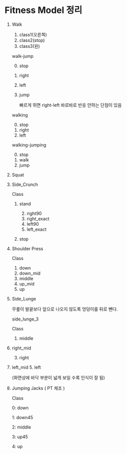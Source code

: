 # Fitness Model 정리

1. Walk

   1. class1(오른쪽) 
   2. class2(stop) 
   3. class3(왼)

   

   walk-jump

   0. stop

   1. right

   2. left

   3. jump

      빠르게 뛰면 right-left 바로바로 반응 안하는 단점이 있음

   walking

   0. stop
   1. right
   2. left

   walking-jumping

   0. stop
   1. walk
   2. jump

   

2. Squat

   

3. Side_Crunch

   Class

   1. stand
   
    	2. right90
    	3. right_exact
    	4. left90
    	5. left_exact
   
 	6. stop



4. Shoulder Press

   Class

   1. down
   2. down_mid
   3. middle
   4. up_mid
   5. up

   

5. Side_Lunge

   무릎이 발끝보다 앞으로 나오지 않도록 엉덩이를 뒤로 뺀다.

   

   side_lunge_3

   Class

   1. middle
2. right_mid
   
   3. right
4. left_mid
   5. left 

   (화면상에 바닥 부분이 넓게 보일 수록 인식이 잘 됨)

   

6. Jumping Jacks ( PT 체조 )

   Class

   0: down

   1: down45
   
   2: middle
   
   3: up45
   
   4: up


